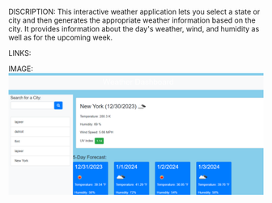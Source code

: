 DISCRIPTION: This interactive weather application lets you select a state or city and then generates the appropriate weather information based on the city. It provides information about the day's weather, wind, and humidity as well as for the upcoming week. 

LINKS:

IMAGE: 
![Alt text](image.png) 